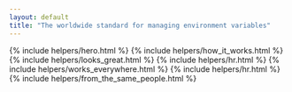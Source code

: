 ```yaml
---
layout: default
title: "The worldwide standard for managing environment variables"
---
```


{% include helpers/hero.html %}
{% include helpers/how_it_works.html %}
{% include helpers/looks_great.html %}
{% include helpers/hr.html %}
{% include helpers/works_everywhere.html %}
{% include helpers/hr.html %}
{% include helpers/from_the_same_people.html %}
